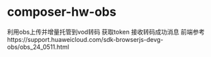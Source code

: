 # composer-hw-obs
利用obs上传并增量托管到vod转码
获取token
接收转码成功消息
前端参考https://support.huaweicloud.com/sdk-browserjs-devg-obs/obs_24_0511.html